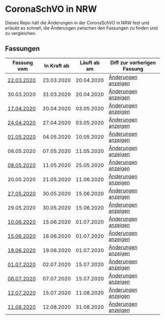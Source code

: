 # CoronaSchVO in NRW

Dieses Repo hält die Änderungen in der CoronaSchVO in NRW fest und erlaubt es schnell, die Änderungen zwischen den Fassungen zu finden und zu vergleichen.

## Fassungen

| Fassung vom        | In Kraft ab    | Läuft ab am    | Diff zur vorherigen Fassung |
| ------------------ | -------------- | -------------- | --------------------------- |
| [22.03.2020][Q01]  | 23.03.2020     | 20.04.2020     | [Änderungen anzeigen][D01]  |
| 30.03.2020         | 31.03.2020     | 20.04.2020     | [Änderungen anzeigen][D02]  |
| [17.04.2020][Q03]  | 20.04.2020     | 03.05.2020     | [Änderungen anzeigen][D03]  |
| [24.04.2020][Q04]  | 27.04.2020     | 03.05.2020     | [Änderungen anzeigen][D04]  |
| [01.05.2020][Q05]  | 04.05.2020     | 10.05.2020     | [Änderungen anzeigen][D05]  |
| 06.05.2020         | 07.05.2020     | 11.05.2020     | [Änderungen anzeigen][D06]  |
| [08.05.2020][Q07]  | 11.05.2020     | 25.05.2020     | [Änderungen anzeigen][D07]  |
| 20.05.2020         | 21.05.2020     | 11.06.2020     | [Änderungen anzeigen][D08]  |
| [27.05.2020][Q09]  | 30.05.2020     | 15.06.2020     | [Änderungen anzeigen][D09]  |
| 29.05.2020         | 30.05.2020     | 15.06.2020     | [Änderungen anzeigen][D10]  |
| [10.06.2020][Q11]  | 15.06.2020     | 01.07.2020     | [Änderungen anzeigen][D11]  |
| [15.06.2020][Q12]  | 16.06.2020     | 01.07.2020     | [Änderungen anzeigen][D12]  |
| [18.06.2020][Q13]  | 19.06.2020     | 01.07.2020     | [Änderungen anzeigen][D13]  |
| [01.07.2020][Q14]  | 02.07.2020     | 15.07.2020     | [Änderungen anzeigen][D14]  |
| [06.07.2020][Q15]  | 07.07.2020     | 15.07.2020     | [Änderungen anzeigen][D15]  |
| [12.07.2020][Q16]  | 15.07.2020     | 11.08.2020     | [Änderungen anzeigen][D16]  |
| [11.08.2020][Q17]  | 12.08.2020     | 31.08.2020     | [Änderungen anzeigen][D17]  |

[Q01]: https://www.land.nrw/de/pressemitteilung/landesregierung-beschliesst-weitreichendes-kontaktverbot-und-weitere-massnahmen-zur
[Q03]: https://www.land.nrw/de/pressemitteilung/landesregierung-setzt-weitere-massnahmen-zum-umgang-mit-der-coronavirus-pandemie-um
[Q04]: https://www.land.nrw/de/pressemitteilung/landesregierung-fuehrt-maskenpflicht-ein
[Q05]: https://www.land.nrw/de/pressemitteilung/mit-abstand-und-schutz-betrieb-bestimmter-kultur-und-freizeiteinrichtungen-ab
[Q07]: https://www.land.nrw/de/pressemitteilung/nordrhein-westfalen-plan-tritt-kraft-stufenweise-oeffnung-der-anti-corona
[Q09]: https://www.land.nrw/de/pressemitteilung/weitere-schritte-des-nordrhein-westfalen-plans-werden-umgesetzt-zielgerichtete
[Q11]: https://www.land.nrw/de/pressemitteilung/neue-fassung-der-corona-schutzverordnung-mit-weiteren-erleichterungen-gilt-ab
[Q12]: https://www.land.nrw/sites/default/files/asset/document/2020-06-15_coronaschvo_ab_16.06.2020.pdf
[Q13]: https://www.land.nrw/sites/default/files/asset/document/2020-06-18_fassung_coronaschvo_ab_19.06.2020_lesemodus.pdf
[Q14]: https://www.land.nrw/sites/default/files/asset/document/2020-07-01_coronaschvo_vom_01.07.2020.pdf
[Q15]: https://www.land.nrw/sites/default/files/asset/document/2020-07-06_fassung_coronaschvo_ab_07.07.2020_lesefassung.pdf
[Q16]: https://www.land.nrw/sites/default/files/asset/document/2020-07-12_fassung_coronaschvo_ab_15.07.2020_lesefassung.pdf
[Q17]: https://www.land.nrw/sites/default/files/asset/document/2020-08-11_fassung_coronaschvo_ab_12.08.2020.pdf

[D01]: https://github.com/Art4/NRW-CoronaSchVO/compare/0000-00-00...2020-03-22?diff=split
[D02]: https://github.com/Art4/NRW-CoronaSchVO/compare/2020-03-22...2020-03-30?diff=split
[D03]: https://github.com/Art4/NRW-CoronaSchVO/compare/2020-03-30...2020-04-17?diff=split
[D04]: https://github.com/Art4/NRW-CoronaSchVO/compare/2020-04-17...2020-04-24?diff=split
[D05]: https://github.com/Art4/NRW-CoronaSchVO/compare/2020-04-24...2020-05-01?diff=split
[D06]: https://github.com/Art4/NRW-CoronaSchVO/compare/2020-05-01...2020-05-06?diff=split
[D07]: https://github.com/Art4/NRW-CoronaSchVO/compare/2020-05-06...2020-05-08?diff=split
[D08]: https://github.com/Art4/NRW-CoronaSchVO/compare/2020-05-08...2020-05-20?diff=split
[D09]: https://github.com/Art4/NRW-CoronaSchVO/compare/2020-05-20...2020-05-27?diff=split
[D10]: https://github.com/Art4/NRW-CoronaSchVO/compare/2020-05-27...2020-05-29?diff=split
[D11]: https://github.com/Art4/NRW-CoronaSchVO/compare/2020-05-29...2020-06-10?diff=split
[D12]: https://github.com/Art4/NRW-CoronaSchVO/compare/2020-06-10...2020-06-15?diff=split
[D13]: https://github.com/Art4/NRW-CoronaSchVO/compare/2020-06-15...2020-06-18?diff=split
[D14]: https://github.com/Art4/NRW-CoronaSchVO/compare/2020-06-18...2020-07-01?diff=split
[D15]: https://github.com/Art4/NRW-CoronaSchVO/compare/2020-07-01...2020-07-06?diff=split
[D16]: https://github.com/Art4/NRW-CoronaSchVO/compare/2020-07-06...2020-07-12?diff=split
[D17]: https://github.com/Art4/NRW-CoronaSchVO/compare/2020-07-12...2020-08-11?diff=split
